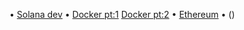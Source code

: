 • [Solana dev]( https://youtube.com/playlist?list=PLVKLWop9wWA82pZoyylZD2VF2c7MR8_5I&si=mwld3peAIffTHPb7 )
• [Docker pt:1](https://youtu.be/fSmLiOMp2qI?si=3rOFazcTOdcC-NIg) [Docker pt:2](https://youtu.be/KuCwrySinqI?si=wik34HgKE5ITszhY)
• [Ethereum](https://youtu.be/Tvf7CXEjFNU?si=MrBFw8scF1gSHAyw)
• ()